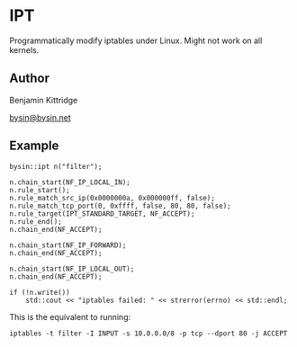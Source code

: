 IPT
===
Programmatically modify iptables under Linux.
Might not work on all kernels.

Author
----
Benjamin Kittridge

bysin@bysin.net

Example
----

    bysin::ipt n("filter");

    n.chain_start(NF_IP_LOCAL_IN);
    n.rule_start();
    n.rule_match_src_ip(0x0000000a, 0x000000ff, false);
    n.rule_match_tcp_port(0, 0xffff, false, 80, 80, false);
    n.rule_target(IPT_STANDARD_TARGET, NF_ACCEPT);
    n.rule_end();
    n.chain_end(NF_ACCEPT);

    n.chain_start(NF_IP_FORWARD);
    n.chain_end(NF_ACCEPT);

    n.chain_start(NF_IP_LOCAL_OUT);
    n.chain_end(NF_ACCEPT);

    if (!n.write())
        std::cout << "iptables failed: " << strerror(errno) << std::endl;

This is the equivalent to running:

    iptables -t filter -I INPUT -s 10.0.0.0/8 -p tcp --dport 80 -j ACCEPT

